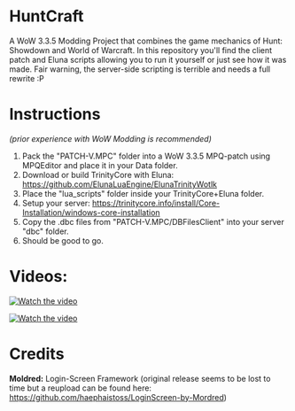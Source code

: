# HuntCraft
A WoW 3.3.5 Modding Project that combines the game mechanics of Hunt: Showdown and World of Warcraft. In this repository you'll find the client patch and Eluna scripts allowing you to run it yourself or just see how it was made. Fair warning, the server-side scripting is terrible and needs a full rewrite :P

# Instructions

*(prior experience with WoW Modding is recommended)*

1. Pack the "PATCH-V.MPC" folder into a WoW 3.3.5 MPQ-patch using MPQEditor and place it in your Data folder.
2. Download or build TrinityCore with Eluna: https://github.com/ElunaLuaEngine/ElunaTrinityWotlk
3. Place the "lua_scripts" folder inside your TrinityCore+Eluna folder.
4. Setup your server: https://trinitycore.info/install/Core-Installation/windows-core-installation
5. Copy the .dbc files from "PATCH-V.MPC/DBFilesClient" into your server "dbc" folder.
6. Should be good to go.

# Videos: 

[![Watch the video](https://img.youtube.com/vi/CvmnAJPkKck/0.jpg)](https://youtu.be/CvmnAJPkKck)

[![Watch the video](https://img.youtube.com/vi/I3_1GVudo-I/0.jpg)](https://youtu.be/I3_1GVudo-I)

# Credits
**Moldred:** Login-Screen Framework (original release seems to be lost to time but a reupload can be found here: https://github.com/haephaistoss/LoginScreen-by-Mordred) 
